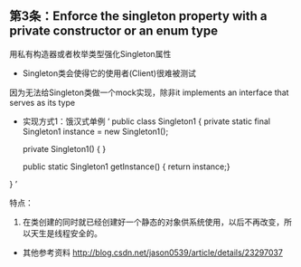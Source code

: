 ## 第3条：Enforce the singleton property with a private constructor or an enum type

用私有构造器或者枚举类型强化Singleton属性


* Singleton类会使得它的使用者(Client)很难被测试

因为无法给Singleton类做一个mock实现，除非it implements an interface that serves as its type


* 实现方式1：饿汉式单例
‘
public class Singleton1 {
	private static final Singleton1 instance = new Singleton1();

	private Singleton1() { }

	public static Singleton1 getInstance() { return instance;}

}
’

特点：
1. 在类创建的同时就已经创建好一个静态的对象供系统使用，以后不再改变，所以天生是线程安全的。


* 其他参考资料
http://blog.csdn.net/jason0539/article/details/23297037